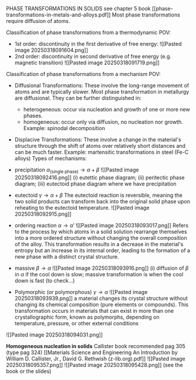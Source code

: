 PHASE TRANSFORMATIONS IN SOLIDS
see chapter 5 book [[phase-transformations-in-metals-and-alloys.pdf]]
Most phase transformations require diffusion of atoms.

Classification of phase transformations from a thermodynamic POV:
- 1st order: discontinuity in the first derivative of free energy:
![[Pasted image 20250318091604.png]]
- 2nd order:  discontinuity in second derivative of free energy (e.g. magnetic transition)
![[Pasted image 20250318091719.png]]

Classification of phase transformations from a mechanism POV:
- Diffusional Transformations: These involve the long-range movement of atoms and are typically slower. Most phase transformation in metallurgy are diffusional. They can be further distinguished in:
	-  heterogeneous: occur via nucleation and growth of one or more new phases. 
	-  homogeneous: occur only via diffusion, no nucleation nor growth. Example: spinodal decomposition
- Displacive Transformations:  These involve a change in the material's structure through the shift of atoms over relatively short distances and can be much faster. Example: martensitic transformations in steel (Fe-C alloys)
Types of mechanisms:
-  precipitation $\alpha_{(\text{single phase})}\rightarrow \alpha + \beta$ 
![[Pasted image 20250318092416.png]]
(i) eutettic phase diagram; (ii) peritectic phase diagram; (iii) eutectoid phase diagram where we have precipitation

- eutectoid $\gamma \rightarrow \alpha + \beta$ 
The eutectoid reaction is reversible, meaning the two solid products can transform back into the original solid phase upon reheating to the eutectoid temperature.
![[Pasted image 20250318092915.png]]

- ordering reaction $\alpha \rightarrow \alpha'$ 
![[Pasted image 20250318093017.png]]
Refers to the process by which atoms in a solid solution rearrange themselves into a more ordered structure without changing the overall composition of the alloy. This transformation results in a decrease in the material's entropy but an increase in its internal order, leading to the formation of a new phase with a distinct crystal structure. 

- massive $\beta \rightarrow \alpha$ 
![[Pasted image 20250318093916.png]]
(i) diffusion of $\beta$ in $\alpha$ if the cool down is slow; massive transformation is when the cool down is fast (to check...)

- Polymorphic (or polymorphous)   $\gamma \rightarrow \alpha$
![[Pasted image 20250318093939.png]]
a material changes its crystal structure without changing its chemical composition (pure elements or compounds). This transformation occurs in materials that can exist in more than one crystallographic form, known as polymorphs, depending on temperature, pressure, or other external conditions

![[Pasted image 20250318094031.png]]



**Homogeneous nucleation in solids**
Callister book recommended pag 305 (type pag 324) [[Materials Science and Engineering An Introduction by William D. Callister, Jr., David G. Rethwish (z-lib.org).pdf]]
![[Pasted image 20250318095357.png]]
![[Pasted image 20250318095428.png]]
(see the book or the slides)